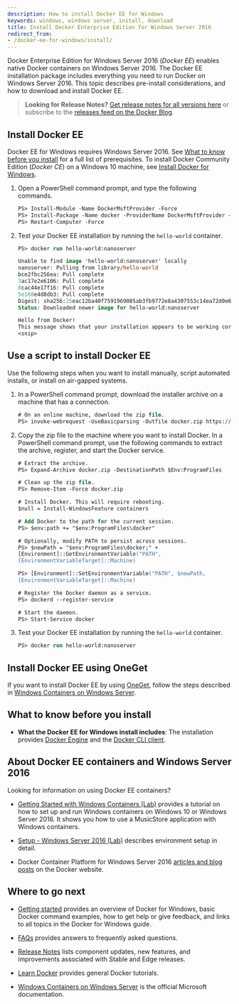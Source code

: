 ```yaml
---
description: How to install Docker EE for Windows
keywords: windows, windows server, install, download
title: Install Docker Enterprise Edition for Windows Server 2016
redirect_from:
- /docker-ee-for-windows/install/
---
```


Docker Enterprise Edition for Windows Server 2016 (*Docker EE*) enables native
Docker containers on Windows Server 2016. The Docker EE installation package
includes everything you need to run Docker on Windows Server 2016.
This topic describes pre-install considerations, and how to download and
install Docker EE.

>**Looking for Release Notes?** [Get release notes for all
versions here](https://docs.docker.com/release-notes/) or subscribe to the
[releases feed on the Docker Blog](http://blog.docker.com/category/engineering/docker-releases/).

## Install Docker EE

Docker EE for Windows requires Windows Server 2016. See [What to know before
you install](/docker-ee-for-windows/#what-to-know-before-you-install) for a
full list of prerequisites. To install Docker Community Edition (*Docker CE*)
on a Windows 10 machine, see [Install Docker for Windows](/docker-for-windows/install.md).

1.  Open a PowerShell command prompt, and type the following commands.

    ```ps
    PS> Install-Module -Name DockerMsftProvider -Force
    PS> Install-Package -Name docker -ProviderName DockerMsftProvider -Force
    PS> Restart-Computer -Force
    ```

2.  Test your Docker EE installation by running the `hello-world` container.

    ```ps
    PS> docker run hello-world:nanoserver

    Unable to find image 'hello-world:nanoserver' locally
    nanoserver: Pulling from library/hello-world
    bce2fbc256ea: Pull complete
    3ac17e2e6106: Pull complete
    8cac44e17f16: Pull complete
    5e160e4d8db3: Pull complete
    Digest: sha256:25eac12ba40f7591969085ab3fb9772e8a4307553c14ea72d0e6f98b2c8ced9d
    Status: Downloaded newer image for hello-world:nanoserver

    Hello from Docker!
    This message shows that your installation appears to be working correctly.
    <snip>
    ```


## Use a script to install Docker EE

Use the following steps when you want to install manually, script automated
installs, or install on air-gapped systems.

1.  In a PowerShell command prompt, download the installer archive on a machine
that has a connection.

    ```ps
    # On an online machine, download the zip file.
    PS> invoke-webrequest -UseBasicparsing -Outfile docker.zip https://download.docker.com/components/engine/windows-server/17.03/docker-17.03.0-ee.zip
    ```

2.  Copy the zip file to the machine where you want to install Docker. In a
PowerShell command prompt, use the following commands to extract the archive,
register, and start the Docker service.

    ```ps
    # Extract the archive.
    PS> Expand-Archive docker.zip -DestinationPath $Env:ProgramFiles

    # Clean up the zip file.
    PS> Remove-Item -Force docker.zip

    # Install Docker. This will require rebooting.
    $null = Install-WindowsFeature containers

    # Add Docker to the path for the current session.
    PS> $env:path += "$env:ProgramFiles\docker"

    # Optionally, modify PATH to persist across sessions.
    PS> $newPath = "$env:ProgramFiles\docker;" +
    [Environment]::GetEnvironmentVariable("PATH",
    [EnvironmentVariableTarget]::Machine)

    PS> [Environment]::SetEnvironmentVariable("PATH", $newPath,
    [EnvironmentVariableTarget]::Machine)

    # Register the Docker daemon as a service.
    PS> dockerd --register-service

    # Start the daemon.
    PS> Start-Service docker
    ```

3.  Test your Docker EE installation by running the `hello-world` container.

    ```ps
    PS> docker run hello-world:nanoserver
    ```


## Install Docker EE using OneGet

If you want to install Docker EE by using [OneGet](https://github.com/oneget/oneget),
follow the steps described in [Windows Containers on Windows
Server](https://docs.microsoft.com/en-us/virtualization/windowscontainers/quick-start/quick-start-windows-server).

## What to know before you install

* **What the Docker EE for Windows install includes**: The installation
provides [Docker Engine](/engine/userguide/intro.md) and the
[Docker CLI client](https://docs.docker.com/engine/reference/commandline/cli/).

## About Docker EE containers and Windows Server 2016

Looking for information on using Docker EE containers?

* [Getting Started with Windows Containers (Lab)](https://github.com/docker/labs/blob/master/windows/windows-containers/README.md)
provides a tutorial on how to set up and run Windows containers on Windows 10
or Windows Server 2016. It shows you how to use a MusicStore application with
Windows containers.

* [Setup - Windows Server 2016 (Lab)](https://github.com/docker/labs/blob/master/windows/windows-containers/Setup-Server2016.md)
describes environment setup in detail.

* Docker Container Platform for Windows Server 2016 [articles and blog
posts](https://www.docker.com/microsoft/) on the Docker website.

## Where to go next

* [Getting started](/docker-for-windows/index.md) provides an overview of
Docker for Windows, basic Docker command examples, how to get help or give
feedback, and links to all topics in the Docker for Windows guide.

* [FAQs](/docker-for-windows/faqs.md) provides answers to frequently asked
questions.

* [Release Notes](/docker-for-windows/release-notes.md) lists component
updates, new features, and improvements associated with Stable and Edge
releases.

* [Learn Docker](/learn.md) provides general Docker tutorials.

* [Windows Containers on Windows Server](https://docs.microsoft.com/en-us/virtualization/windowscontainers/quick-start/quick-start-windows-server)
is the official Microsoft documentation.
